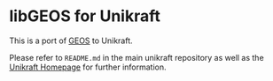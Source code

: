 # libGEOS for Unikraft

This is a port of [GEOS](https://libgeos.org/) to Unikraft.

Please refer to `README.md` in the main unikraft repository as well as the [Unikraft Homepage](https://unikraft.org/) for further information.
